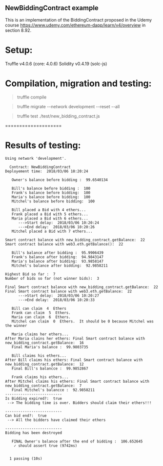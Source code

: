 ## NewBiddingContract example
This is an implementation of the BiddingContract proposed in the Udemy course
https://www.udemy.com/ethereum-dapp/learn/v4/overview in section 8.92.

# Setup:
Truffle v4.0.6 (core: 4.0.6)
Solidity v0.4.19 (solc-js)

# Compilation, migration and testing:

> truffle compile

> truffle migrate --network development --reset --all

> truffle test ./test/new_bidding_contract.js

====================

# Results of testing:

```
Using network 'development'.

  Contract: NewBiddingContract
Deployement time:  2018/03/06 10:20:24

   Owner's balance before bidding :  99.6540134

   Bill's balance before bidding :  100
   Frank's balance before bidding:  100
   Maria's balance before bidding:  100
   Mitchel's balance before bidding:  100

   Bill placed a Bid with 4 ethers... 
   Frank placed a Bid with 5 ethers... 
   Maria placed a Bid with 6 ethers... 
      --->Start delay:  2018/03/06 10:20:24
      --->End delay:  2018/03/06 10:20:26
   Mitchel placed a Bid with 7 ethers... 

Smart contract balance with new_bidding_contract.getBalance:  22
Smart contract balance with web3.eth.getBalance():  22

   Bill's balance after bidding :  95.9906439
   Frank's balance after bidding:  94.9843147
   Maria's balance after bidding:  93.9858147
   Mitchel's balance after bidding:  92.9858211

Highest Bid so far :  7
Number of bids so far (not winner bids):  3

Final Smart contract balance with new_bidding_contract.getBalance:  22
Final Smart contract balance with web3.eth.getBalance:  22
      --->Start delay:  2018/03/06 10:20:27
      --->End delay:  2018/03/06 10:20:33

   Bill can claim  4  Ethers
   Frank can claim  5  Ethers.
   Maria can claim  6  Ethers.
   Mitchel can claim  0  Ethers.  It should be 0 because Mitchel was the winner

   Maria claims her ethers...
After Maria clains her ethers: Final Smart contract balance with new_bidding_contract.getBalance:  16
   Final Maria's balance :  99.9803735

   Bill claims his ethers...
After Bill claims his ethers: Final Smart contract balance with new_bidding_contract.getBalance:  12
   Final Bill's balancce :  99.9852867

   Frank claims his ethers...
After Mitchel claims his ethers: Final Smart contract balance with new_bidding_contract.getBalance:  7
   Final Mitchel's balancce :  92.9858211
--------------------------
Is Bidding expired?:  true
 --> The bidding time is over. Bidders should claim their ethers!!!

--------------------------
Can bid end?:  true
 --> All the bidders have claimed their ethers

--------------------------
Bidding has been destroyed

   FINAL Owner's balance after the end of bidding :  106.652645
    ✓ should assert true (9742ms)


  1 passing (10s)
```


